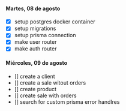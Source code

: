 #### Martes, 08 de agosto 
* [x] setup postgres docker container
* [x] setup migrations
* [x] setup prisma connection
* [x] make user router
* [x] make auth router

#### Miércoles, 09 de agosto
* [] create a client
* [] create a sale witout orders
* [] create product
* [] create sale with orders
* [] search for custom prisma error handlres